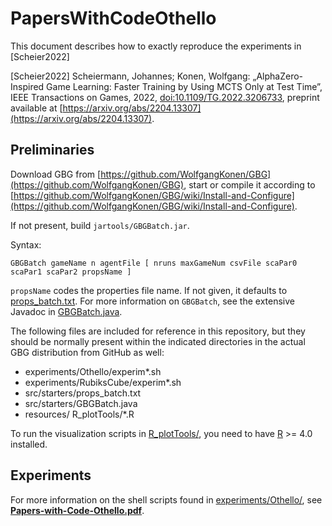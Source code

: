 # PapersWithCodeOthello
 
This document describes how to exactly reproduce the experiments in [Scheier2022]

[Scheier2022] Scheiermann, Johannes; Konen, Wolfgang: „AlphaZero-Inspired Game Learning: Faster Training by Using MCTS Only at Test Time”, IEEE Transactions on Games, 2022,  [doi:10.1109/TG.2022.3206733](https://dx.doi.org/10.1109/TG.2022.3206733), preprint available at [https://arxiv.org/abs/2204.13307](https://arxiv.org/abs/2204.13307).

## Preliminaries
Download GBG from [https://github.com/WolfgangKonen/GBG](https://github.com/WolfgangKonen/GBG), start or compile it according to [https://github.com/WolfgangKonen/GBG/wiki/Install-and-Configure](https://github.com/WolfgangKonen/GBG/wiki/Install-and-Configure).

If not present, build `jartools/GBGBatch.jar`.

Syntax:

   `GBGBatch gameName n agentFile [ nruns maxGameNum csvFile scaPar0 scaPar1 scaPar2 propsName ]`

`propsName` codes the properties file name. If not given, it defaults to [props_batch.txt](src/starters/props_batch.txt).
For more information on `GBGBatch`, see the extensive Javadoc in [GBGBatch.java](src/starters/GBGBatch.java).

The following files are included for reference in this repository, but they should be normally present within the indicated directories in the actual GBG distribution from GitHub as well:

*	experiments/Othello/experim*.sh
*	experiments/RubiksCube/experim*.sh
*	src/starters/props_batch.txt
*	src/starters/GBGBatch.java
*	resources/ R_plotTools/*.R

To run the visualization scripts in [R_plotTools/](resources/R_plotTools), you need to have [R](https://www.r-project.org/) >= 4.0 installed.

## Experiments
For more information on the shell scripts found in [experiments/Othello/](experiments/Othello/), see **[Papers-with-Code-Othello.pdf](Papers-with-Code-Othello.pdf)**.

